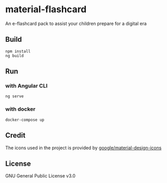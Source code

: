 # material-flashcard
An e-flashcard pack to assist your children prepare for a digital era

## Build
```
npm install
ng build
```

## Run

### with Angular CLI
`ng serve`

### with docker
`docker-compose up`

## Credit
The icons used in the project is provided by [google/material-design-icons](https://github.com/google/material-design-icons)

## License
GNU General Public License v3.0
